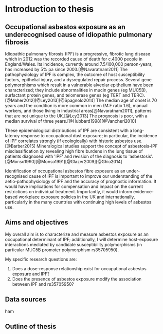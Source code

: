 # Introduction to thesis

## Occupational asbestos exposure as an underecognised cause of idiopathic pulmonary fibrosis

Idiopathic pulmonary fibrosis (IPF) is a progressive, fibrotic lung disease which in 2012 was the recorded cause of death for c.4000 people in England/Wales. Its incidence, currently around 7.5/100,000 person-years, has increased by 5\% pa since 2000.[@Navaratnam2011] The pathophysiology of IPF is complex, the outcome of host susceptibility factors, epithelial injury, and a dysregulated repair process. Several gene polymorphisms which result in a vulnerable alveolar epithelium have been characterized; they include abnormalities in mucin genes (eg MUC5B), surfactant protein genes, and telomerase genes (eg TERT and TERC).[@Maher2012][@Ley2013][@Spagnolo2014] The median age of onset is 70 years and the condition is more common in men (M:F ratio 1.6), manual workers, and those living in industrial areas[@Navaratnam2011], patterns that are not unique to the UK.[@Ley2013] The prognosis is poor, with a median survival of three years.[@Hubbard1998][@Vancheri2010] 

These epidemiological distributions of IPF are consistent with a long-latency response to occupational dust exposure; in particular, the incidence of IPF correlates strongly (if ecologically) with historic asbestos use.[@Barber2015] Mineralogical studies support the concept of asbestosis-IPF misclassification by revealing high fibre burdens in the lung tissue of patients diagnosed with 'IPF' and revision of the diagnosis to 'asbestosis'.[@Monso1990][@Monso1991][@Glazer2009][@Ghio2014] 

Identification of occupational asbestos fibre exposure as an under-recognised cause of IPF is important to improve our understanding of the aetio-pathophysiology of IPF and the accuracy of prognostic information. It would have implications for compensation and impact on the current restrictions on individual treatment. Importantly, it would inform evidence-based workplace exposure policies in the UK and internationally, particularly in the many countries with continuing high levels of asbestos use.

## Aims and objectives

My overall aim is to characterize and measure asbestos exposure as an occupational determinant of IPF; additionally, I will determine host-exposure interactions mediated by candidate susceptibility polymorphisms (in particular MUC5B promoter polymorphism rs35705950). 

My specific research questions are:
1. Does a dose-response relationship exist for occupational asbestos exposure and IPF? 
2. Does the presence of asbestos exposure modify the association between IPF and rs35705950? 

## Data sources
ham
## Outline of thesis

